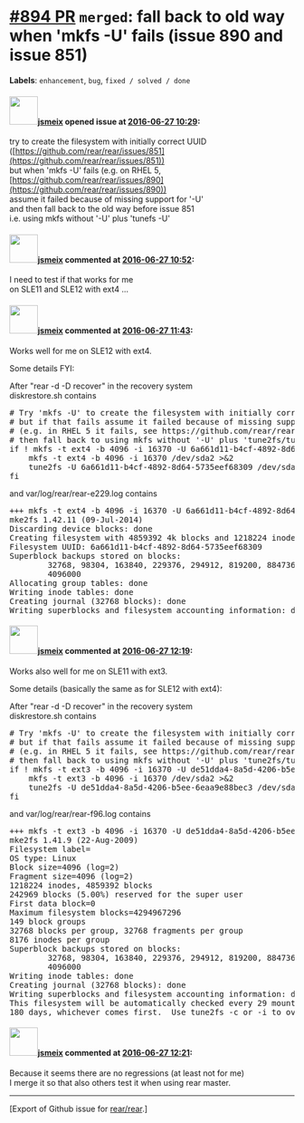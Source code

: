 [\#894 PR](https://github.com/rear/rear/pull/894) `merged`: fall back to old way when 'mkfs -U' fails (issue 890 and issue 851)
===============================================================================================================================

**Labels**: `enhancement`, `bug`, `fixed / solved / done`

#### <img src="https://avatars.githubusercontent.com/u/1788608?u=925fc54e2ce01551392622446ece427f51e2f0ce&v=4" width="50">[jsmeix](https://github.com/jsmeix) opened issue at [2016-06-27 10:29](https://github.com/rear/rear/pull/894):

try to create the filesystem with initially correct UUID
([https://github.com/rear/rear/issues/851](https://github.com/rear/rear/issues/851))  
but when 'mkfs -U' fails (e.g. on RHEL 5,
[https://github.com/rear/rear/issues/890](https://github.com/rear/rear/issues/890))  
assume it failed because of missing support for '-U'  
and then fall back to the old way before issue 851  
i.e. using mkfs without '-U' plus 'tunefs -U'

#### <img src="https://avatars.githubusercontent.com/u/1788608?u=925fc54e2ce01551392622446ece427f51e2f0ce&v=4" width="50">[jsmeix](https://github.com/jsmeix) commented at [2016-06-27 10:52](https://github.com/rear/rear/pull/894#issuecomment-228713795):

I need to test if that works for me  
on SLE11 and SLE12 with ext4 ...

#### <img src="https://avatars.githubusercontent.com/u/1788608?u=925fc54e2ce01551392622446ece427f51e2f0ce&v=4" width="50">[jsmeix](https://github.com/jsmeix) commented at [2016-06-27 11:43](https://github.com/rear/rear/pull/894#issuecomment-228723121):

Works well for me on SLE12 with ext4.

Some details FYI:

After "rear -d -D recover" in the recovery system  
diskrestore.sh contains

<pre>
# Try 'mkfs -U' to create the filesystem with initially correct UUID
# but if that fails assume it failed because of missing support for '-U'
# (e.g. in RHEL 5 it fails, see https://github.com/rear/rear/issues/890)
# then fall back to using mkfs without '-U' plus 'tune2fs/tune4fs -U'
if ! mkfs -t ext4 -b 4096 -i 16370 -U 6a661d11-b4cf-4892-8d64-5735eef68309 /dev/sda2 >&2 ; then
    mkfs -t ext4 -b 4096 -i 16370 /dev/sda2 >&2
    tune2fs -U 6a661d11-b4cf-4892-8d64-5735eef68309 /dev/sda2 >&2
fi
</pre>

and var/log/rear/rear-e229.log contains

<pre>
+++ mkfs -t ext4 -b 4096 -i 16370 -U 6a661d11-b4cf-4892-8d64-5735eef68309 /dev/sda2
mke2fs 1.42.11 (09-Jul-2014)
Discarding device blocks: done                            
Creating filesystem with 4859392 4k blocks and 1218224 inodes
Filesystem UUID: 6a661d11-b4cf-4892-8d64-5735eef68309
Superblock backups stored on blocks: 
        32768, 98304, 163840, 229376, 294912, 819200, 884736, 1605632, 2654208, 
        4096000
Allocating group tables: done                            
Writing inode tables: done                            
Creating journal (32768 blocks): done
Writing superblocks and filesystem accounting information: done
</pre>

#### <img src="https://avatars.githubusercontent.com/u/1788608?u=925fc54e2ce01551392622446ece427f51e2f0ce&v=4" width="50">[jsmeix](https://github.com/jsmeix) commented at [2016-06-27 12:19](https://github.com/rear/rear/pull/894#issuecomment-228729804):

Works also well for me on SLE11 with ext3.

Some details (basically the same as for SLE12 with ext4):

After "rear -d -D recover" in the recovery system  
diskrestore.sh contains

<pre>
# Try 'mkfs -U' to create the filesystem with initially correct UUID
# but if that fails assume it failed because of missing support for '-U'
# (e.g. in RHEL 5 it fails, see https://github.com/rear/rear/issues/890)
# then fall back to using mkfs without '-U' plus 'tune2fs/tune4fs -U'
if ! mkfs -t ext3 -b 4096 -i 16370 -U de51dda4-8a5d-4206-b5ee-6eaa9e88bec3 /dev/sda2 >&2 ; then
    mkfs -t ext3 -b 4096 -i 16370 /dev/sda2 >&2
    tune2fs -U de51dda4-8a5d-4206-b5ee-6eaa9e88bec3 /dev/sda2 >&2
fi
</pre>

and var/log/rear/rear-f96.log contains

<pre>
+++ mkfs -t ext3 -b 4096 -i 16370 -U de51dda4-8a5d-4206-b5ee-6eaa9e88bec3 /dev/sda2
mke2fs 1.41.9 (22-Aug-2009)
Filesystem label=
OS type: Linux
Block size=4096 (log=2)
Fragment size=4096 (log=2)
1218224 inodes, 4859392 blocks
242969 blocks (5.00%) reserved for the super user
First data block=0
Maximum filesystem blocks=4294967296
149 block groups
32768 blocks per group, 32768 fragments per group
8176 inodes per group
Superblock backups stored on blocks: 
        32768, 98304, 163840, 229376, 294912, 819200, 884736, 1605632, 2654208, 
        4096000
Writing inode tables: done                            
Creating journal (32768 blocks): done
Writing superblocks and filesystem accounting information: done
This filesystem will be automatically checked every 29 mounts or
180 days, whichever comes first.  Use tune2fs -c or -i to override.
</pre>

#### <img src="https://avatars.githubusercontent.com/u/1788608?u=925fc54e2ce01551392622446ece427f51e2f0ce&v=4" width="50">[jsmeix](https://github.com/jsmeix) commented at [2016-06-27 12:21](https://github.com/rear/rear/pull/894#issuecomment-228730182):

Because it seems there are no regressions (at least not for me)  
I merge it so that also others test it when using rear master.

------------------------------------------------------------------------

\[Export of Github issue for
[rear/rear](https://github.com/rear/rear).\]
